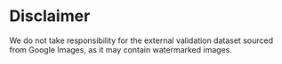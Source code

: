 # Disclaimer

We do not take responsibility for the external validation dataset sourced from Google Images, as it may contain watermarked images.